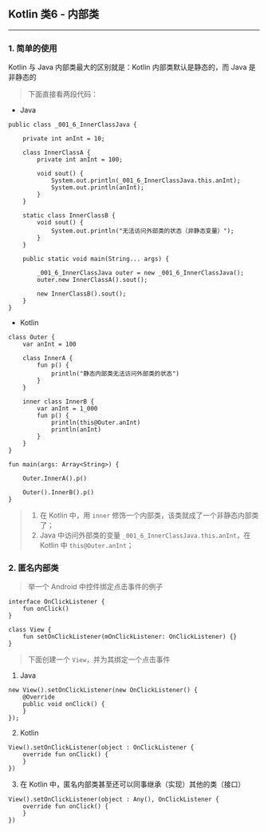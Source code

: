 ## Kotlin 类6 - 内部类

---

### 1. 简单的使用

Kotlin 与 Java 内部类最大的区别就是：Kotlin 内部类默认是静态的，而 Java 是非静态的

> 下面直接看两段代码：

+ Java

```
public class _001_6_InnerClassJava {

    private int anInt = 10;

    class InnerClassA {
        private int anInt = 100;

        void sout() {
            System.out.println(_001_6_InnerClassJava.this.anInt);
            System.out.println(anInt);
        }
    }

    static class InnerClassB {
        void sout() {
            System.out.println("无法访问外部类的状态（非静态变量）");
        }
    }

    public static void main(String... args) {

        _001_6_InnerClassJava outer = new _001_6_InnerClassJava();
        outer.new InnerClassA().sout();

        new InnerClassB().sout();
    }
}
```

+ Kotlin

```
class Outer {
    var anInt = 100

    class InnerA {
        fun p() {
            println("静态内部类无法访问外部类的状态")
        }
    }

    inner class InnerB {
        var anInt = 1_000
        fun p() {
            println(this@Outer.anInt)
            println(anInt)
        }
    }
}

fun main(args: Array<String>) {

    Outer.InnerA().p()

    Outer().InnerB().p()
}
```

> 1. 在 Kotlin 中，用 `inner` 修饰一个内部类，该类就成了一个非静态内部类了；
> 2. Java 中访问外部类的变量 `_001_6_InnerClassJava.this.anInt`，在 Kotlin 中 `this@Outer.anInt`；

### 2. 匿名内部类

> 举一个  Android 中控件绑定点击事件的例子

```
interface OnClickListener {
    fun onClick()
}

class View {
    fun setOnClickListener(mOnClickListener: OnClickListener) {}
}
```

> 下面创建一个 `View`，并为其绑定一个点击事件

1. Java

```
new View().setOnClickListener(new OnClickListener() {
    @Override
    public void onClick() {
    }
});
```

2. Kotlin

```
View().setOnClickListener(object : OnClickListener {
    override fun onClick() {
    }
})
```

3. 在 Kotlin 中，匿名内部类甚至还可以同事继承（实现）其他的类（接口）

```
View().setOnClickListener(object : Any(), OnClickListener {
    override fun onClick() {
    }
})
```
